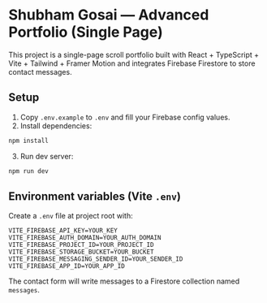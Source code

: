 # Shubham Gosai — Advanced Portfolio (Single Page)

This project is a single-page scroll portfolio built with React + TypeScript + Vite + Tailwind + Framer Motion and integrates Firebase Firestore to store contact messages.

## Setup
1. Copy `.env.example` to `.env` and fill your Firebase config values.
2. Install dependencies:

```bash
npm install
```

3. Run dev server:

```bash
npm run dev
```

## Environment variables (Vite `.env`)

Create a `.env` file at project root with:

```
VITE_FIREBASE_API_KEY=YOUR_KEY
VITE_FIREBASE_AUTH_DOMAIN=YOUR_AUTH_DOMAIN
VITE_FIREBASE_PROJECT_ID=YOUR_PROJECT_ID
VITE_FIREBASE_STORAGE_BUCKET=YOUR_BUCKET
VITE_FIREBASE_MESSAGING_SENDER_ID=YOUR_SENDER_ID
VITE_FIREBASE_APP_ID=YOUR_APP_ID
```

The contact form will write messages to a Firestore collection named `messages`.
